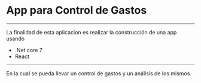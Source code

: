 # App para Control de Gastos
---
La finalidad de esta aplicacion es realizar la construcción de una app usando 
- .Net core 7
- React
---
En la cual se pueda llevar un control de gastos y un análisis de los mismos.